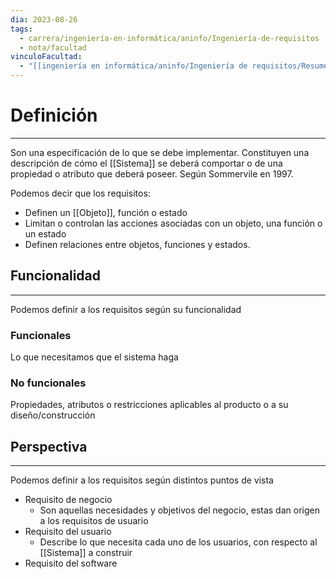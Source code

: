 ```yaml
---
dia: 2023-08-26
tags:
  - carrera/ingeniería-en-informática/aninfo/Ingeniería-de-requisitos
  - nota/facultad
vinculoFacultad:
  - "[[ingeniería en informática/aninfo/Ingeniería de requisitos/Resumen.md]]"
---
```

# Definición
---
Son una especificación de lo que se debe implementar. Constituyen una descripción de cómo el [[Sistema]] se deberá comportar o de una propiedad o atributo que deberá poseer. Según Sommervile en 1997.

Podemos decir que los requisitos: 
* Definen un [[Objeto]], función o estado
* Limitan o controlan las acciones asociadas con un objeto, una función o un estado
* Definen relaciones entre objetos, funciones y estados.

## Funcionalidad
---
Podemos definir a los requisitos según su funcionalidad
### Funcionales
Lo que necesitamos que el sistema haga

### No funcionales
Propiedades, atributos o restricciones aplicables al producto o a su diseño/construcción

## Perspectiva
---
Podemos definir a los requisitos según distintos puntos de vista
* Requisito de negocio
	* Son aquellas necesidades y objetivos del negocio, estas dan origen a los requisitos de usuario
* Requisito del usuario
	* Describe lo que necesita cada uno de los usuarios, con respecto al [[Sistema]] a construir
* Requisito del software